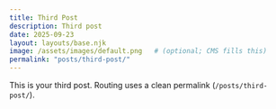 ```yaml
---
title: Third Post
description: Third post
date: 2025-09-23
layout: layouts/base.njk
image: /assets/images/default.png   # (optional; CMS fills this)
permalink: "posts/third-post/"
---
```

This is your third post. Routing uses a clean permalink (`/posts/third-post/`).